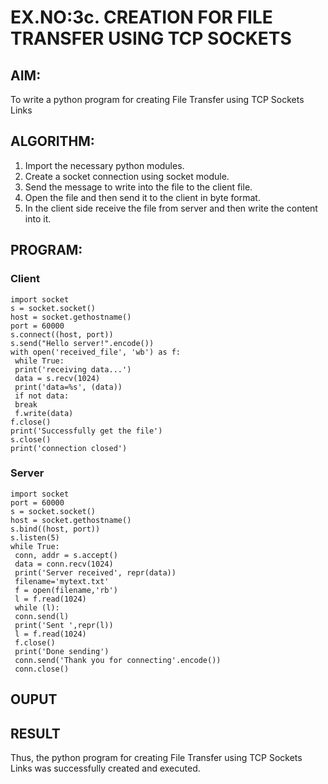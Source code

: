 # EX.NO:3c.         CREATION FOR FILE TRANSFER USING TCP SOCKETS

## AIM:
To write a python program for creating File Transfer using TCP Sockets Links

## ALGORITHM:
1. Import the necessary python modules.</br>
2. Create a socket connection using socket module.</br>
3. Send the message to write into the file to the client file.</br>
4. Open the file and then send it to the client in byte format.</br>
5. In the client side receive the file from server and then write the content into it.</br>

## PROGRAM:
### Client
```
import socket
s = socket.socket()
host = socket.gethostname()
port = 60000
s.connect((host, port))
s.send("Hello server!".encode())
with open('received_file', 'wb') as f:
 while True:
 print('receiving data...')
 data = s.recv(1024)
 print('data=%s', (data))
 if not data:
 break
 f.write(data)
f.close()
print('Successfully get the file')
s.close()
print('connection closed')
```
### Server
```
import socket 
port = 60000 
s = socket.socket() 
host = socket.gethostname() 
s.bind((host, port)) 
s.listen(5) 
while True:
 conn, addr = s.accept() 
 data = conn.recv(1024)
 print('Server received', repr(data))
 filename='mytext.txt'
 f = open(filename,'rb')
 l = f.read(1024)
 while (l):
 conn.send(l)
 print('Sent ',repr(l))
 l = f.read(1024)
 f.close()
 print('Done sending')
 conn.send('Thank you for connecting'.encode())
 conn.close()
```
## OUPUT
## RESULT
Thus, the python program for creating File Transfer using TCP Sockets Links was 
successfully created and executed.
